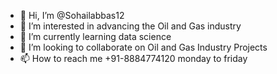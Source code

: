 - 👋 Hi, I’m @Sohailabbas12
- 👀 I’m interested in advancing the Oil and Gas industry 
- 🌱 I’m currently learning data science 
- 💞️ I’m looking to collaborate on Oil and Gas Industry Projects 
- 📫 How to reach me +91-8884774120 monday to friday

<!---
Sohailabbas12/Sohailabbas12 is a ✨ special ✨ repository because its `README.md` (this file) appears on your GitHub profile.
You can click the Preview link to take a look at your changes.
--->
